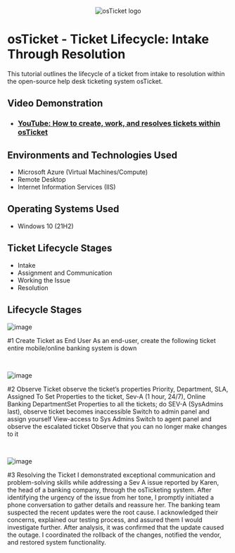 <p align="center">
<img src="https://i.imgur.com/Clzj7Xs.png" alt="osTicket logo"/>
</p>

<h1>osTicket - Ticket Lifecycle: Intake Through Resolution</h1>
This tutorial outlines the lifecycle of a ticket from intake to resolution within the open-source help desk ticketing system osTicket.<br />


<h2>Video Demonstration</h2>

- ### [YouTube: How to create, work, and resolves tickets within osTicket](https://www.youtube.com)

<h2>Environments and Technologies Used</h2>

- Microsoft Azure (Virtual Machines/Compute)
- Remote Desktop
- Internet Information Services (IIS)

<h2>Operating Systems Used </h2>

- Windows 10</b> (21H2)

<h2>Ticket Lifecycle Stages</h2>

- Intake
- Assignment and Communication
- Working the Issue
- Resolution

<h2>Lifecycle Stages</h2>

![image](https://github.com/user-attachments/assets/a84f3bba-800c-4809-840c-67b0d5ae9510)

</p>
<p>
#1 Create Ticket as End User As an end-user, create the following ticket
entire mobile/online banking system is down

</p>
<br />

![image](https://github.com/user-attachments/assets/8112957d-5e39-487f-8ae7-9f56c8dcdffc)

</p>
<p>
#2 Observe Ticket observe the ticket’s properties Priority, Department, SLA, Assigned To 
Set Properties to the ticket, Sev-A (1 hour, 24/7), Online Banking DepartmentSet Properties to all the tickets; do SEV-A (SysAdmins last), observe ticket becomes inaccessible Switch to admin panel and assign yourself View-access to Sys Admins Switch to agent panel and observe the escalated ticket Observe that you can no longer make changes to it


</p>
<br />

![image](https://github.com/user-attachments/assets/98ce7820-1dfd-499f-84d8-aec5947726a6)

</p>
<p>
#3 Resolving the Ticket I demonstrated exceptional communication and problem-solving skills while addressing a Sev A issue reported by Karen, the head of a banking company, through the osTicketing system. After identifying the urgency of the issue from her tone, I promptly initiated a phone conversation to gather details and reassure her. The banking team suspected the recent updates were the root cause. I acknowledged their concerns, explained our testing process, and assured them I would investigate further. After analysis, it was confirmed that the update caused the outage. I coordinated the rollback of the changes, notified the vendor, and restored system functionality.
</p>
<br />
